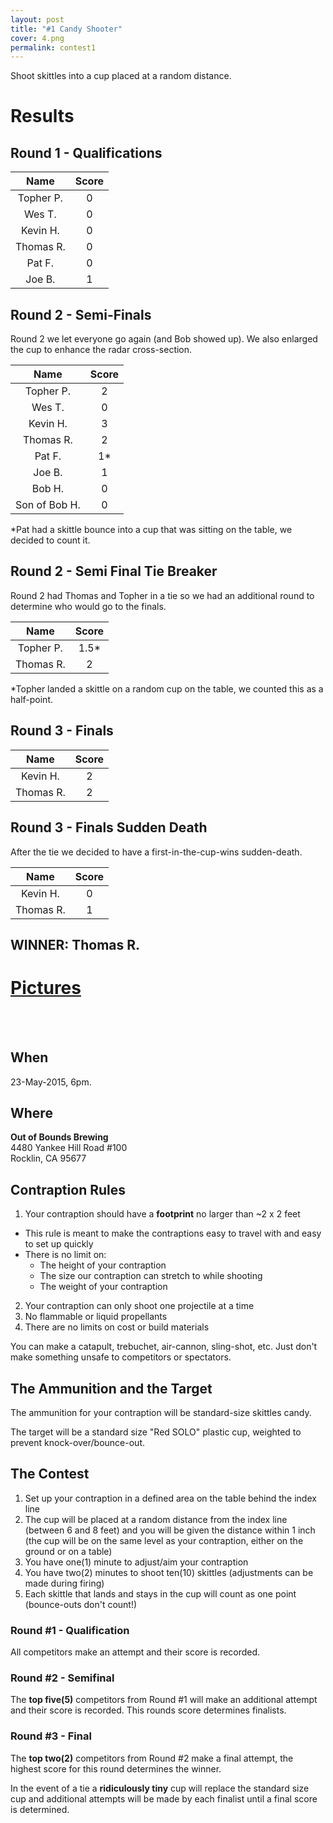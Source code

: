 ```yaml
---
layout: post
title: "#1 Candy Shooter"
cover: 4.png
permalink: contest1
---
```


Shoot skittles into a cup placed at a random distance.

# Results

## Round 1 - Qualifications

|Name         |Score|
|:-----------:|:---:|
|Topher P.    |0    |
|Wes T.       |0    |
|Kevin H.     |0    |
|Thomas R.    |0    |
|Pat F.       |0    |
|Joe B.       |1    |

## Round 2 - Semi-Finals

Round 2 we let everyone go again (and Bob showed up). We also enlarged the cup to enhance the radar cross-section.

|Name         |Score|
|:-----------:|:---:|
|Topher P.    |2    |
|Wes T.       |0    |
|Kevin H.     |3    |
|Thomas R.    |2    |
|Pat F.       |1*   |
|Joe B.       |1    |
|Bob H.       |0    |
|Son of Bob H.|0    |

*Pat had a skittle bounce into a cup that was sitting on the table, we decided to count it.

## Round 2 - Semi Final Tie Breaker

Round 2 had Thomas and Topher in a tie so we had an additional round to determine who would go to the finals.

|Name         |Score|
|:-----------:|:---:|
|Topher P.    |1.5* |
|Thomas R.    |2    |

*Topher landed a skittle on a random cup on the table, we counted this as a half-point.

## Round 3 - Finals

|Name         |Score|
|:-----------:|:---:|
|Kevin H.     |2    |
|Thomas R.    |2    |

## Round 3 - Finals Sudden Death

After the tie we decided to have a first-in-the-cup-wins sudden-death.

|Name         |Score|
|:-----------:|:---:|
|Kevin H.     |0    |
|Thomas R.    |1    |

## WINNER: Thomas R.

# [Pictures](http://www.engigames.com/event_pics/01_CandyShooter/)

<br><br>
## When

23-May-2015, 6pm.

## Where

**Out of Bounds Brewing**<br>
4480 Yankee Hill Road #100<br>
Rocklin, CA 95677<br>

## Contraption Rules

 1. Your contraption should have a **footprint** no larger than ~2 x 2 feet
   - This rule is meant to make the contraptions easy to travel with and easy to set up quickly
   - There is no limit on:
     - The height of your contraption
     - The size our contraption can stretch to while shooting
     - The weight of your contraption
 2. Your contraption can only shoot one projectile at a time
 3. No flammable or liquid propellants
 4. There are no limits on cost or build materials

You can make a catapult, trebuchet, air-cannon, sling-shot, etc. Just don't make something unsafe to competitors or spectators.

## The Ammunition and the Target

The ammunition for your contraption will be standard-size skittles candy.

The target will be a standard size "Red SOLO" plastic cup, weighted to prevent knock-over/bounce-out.

## The Contest

 1. Set up your contraption in a defined area on the table behind the index line
 2. The cup will be placed at a random distance from the index line (between 6 and 8 feet) and you will be given the distance within 1 inch (the cup will be on the same level as your contraption, either on the ground or on a table)
 3. You have one(1) minute to adjust/aim your contraption
 4. You have two(2) minutes to shoot ten(10) skittles (adjustments can be made during firing)
 5. Each skittle that lands and stays in the cup will count as one point (bounce-outs don't count!)

### Round #1 - Qualification

All competitors make an attempt and their score is recorded.

### Round #2 - Semifinal

The **top five(5)** competitors from Round #1 will make an additional attempt and their score is recorded. This rounds score determines finalists.

### Round #3 - Final

The **top two(2)** competitors from Round #2 make a final attempt, the highest score for this round determines the winner.

In the event of a tie a **ridiculously tiny** cup will replace the standard size cup and additional attempts will be made by each finalist until a final score is determined.

